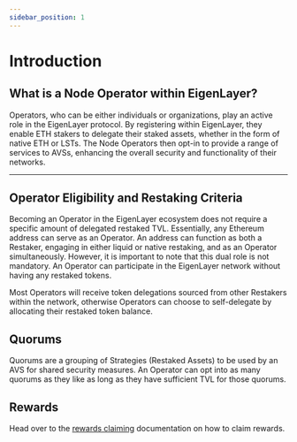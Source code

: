 ```yaml
---
sidebar_position: 1
---
```


# Introduction

## What is a Node Operator within EigenLayer?

Operators, who can be either individuals or organizations, play an active role in the EigenLayer protocol. By registering within EigenLayer, they enable ETH stakers to delegate their staked assets, whether in the form of native ETH or LSTs. The Node Operators then opt-in to provide a range of services to AVSs, enhancing the overall security and functionality of their networks.

***

## Operator Eligibility and Restaking Criteria

Becoming an Operator in the EigenLayer ecosystem does not require a specific amount of delegated restaked TVL. Essentially, any Ethereum address can serve as an Operator. An address can function as both a Restaker, engaging in either liquid or native restaking, and as an Operator simultaneously. However, it is important to note that this dual role is not mandatory. An Operator can participate in the EigenLayer network without having any restaked tokens.

Most Operators will receive token delegations sourced from other Restakers within the network, otherwise Operators can choose to self-delegate by allocating their restaked token balance.

## Quorums

Quorums are a grouping of Strategies (Restaked Assets) to be used by an AVS for shared security measures. An Operator can opt into as many quorums as they like as long as they have sufficient TVL for those quorums.

## Rewards
Head over to the [rewards claiming](../rewards-claiming/rewards-claiming-overview.md) documentation on how to claim rewards.
